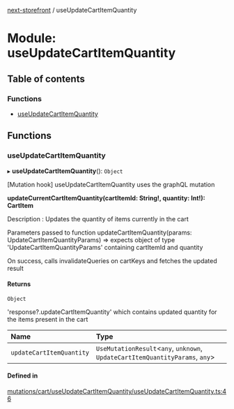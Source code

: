 [next-storefront](../README.md) / useUpdateCartItemQuantity

# Module: useUpdateCartItemQuantity

## Table of contents

### Functions

- [useUpdateCartItemQuantity](useUpdateCartItemQuantity.md#useupdatecartitemquantity)

## Functions

### useUpdateCartItemQuantity

▸ **useUpdateCartItemQuantity**(): `Object`

[Mutation hook] useUpdateCartItemQuantity uses the graphQL mutation

<b>updateCurrentCartItemQuantity(cartItemId: String!, quantity: Int!): CartItem</b>

Description : Updates the quantity of items currently in the cart

Parameters passed to function updateCartItemQuantity(params: UpdateCartItemQuantityParams) => expects object of type 'UpdateCartItemQuantityParams' containing cartItemId and quantity

On success, calls invalidateQueries on cartKeys and fetches the updated result

#### Returns

`Object`

'response?.updateCartItemQuantity' which contains updated quantity for the items present in the cart

| Name | Type |
| :------ | :------ |
| `updateCartItemQuantity` | `UseMutationResult`<`any`, `unknown`, `UpdateCartItemQuantityParams`, `any`\> |

#### Defined in

[mutations/cart/useUpdateCartItemQuantity/useUpdateCartItemQuantity.ts:46](https://github.com/KiboSoftware/nextjs-storefront/blob/474c22ea/hooks/mutations/cart/useUpdateCartItemQuantity/useUpdateCartItemQuantity.ts#L46)
